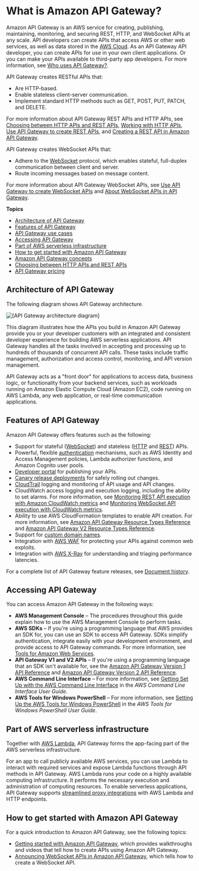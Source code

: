 # What is Amazon API Gateway?<a name="welcome"></a>

Amazon API Gateway is an AWS service for creating, publishing, maintaining, monitoring, and securing REST, HTTP, and WebSocket APIs at any scale\. API developers can create APIs that access AWS or other web services, as well as data stored in the [AWS Cloud](https://aws.amazon.com/what-is-cloud-computing/)\. As an API Gateway API developer, you can create APIs for use in your own client applications\. Or you can make your APIs available to third\-party app developers\. For more information, see [Who uses API Gateway?](api-gateway-overview-developer-experience.md#apigateway-who-uses-api-gateway)\.

API Gateway creates RESTful APIs that:
+ Are HTTP\-based\.
+ Enable stateless client\-server communication\.
+ Implement standard HTTP methods such as GET, POST, PUT, PATCH, and DELETE\.

For more information about API Gateway REST APIs and HTTP APIs, see [Choosing between HTTP APIs and REST APIs](http-api-vs-rest.md), [Working with HTTP APIs](http-api.md), [Use API Gateway to create REST APIs](api-gateway-overview-developer-experience.md#api-gateway-overview-rest), and [Creating a REST API in Amazon API Gateway](how-to-create-api.md)\.

API Gateway creates WebSocket APIs that:
+ Adhere to the [WebSocket](https://tools.ietf.org/html/rfc6455) protocol, which enables stateful, full\-duplex communication between client and server\.
+ Route incoming messages based on message content\.

For more information about API Gateway WebSocket APIs, see [Use API Gateway to create WebSocket APIs](api-gateway-overview-developer-experience.md#api-gateway-overview-websocket) and [About WebSocket APIs in API Gateway](apigateway-websocket-api-overview.md)\.

**Topics**
+ [Architecture of API Gateway](#api-gateway-overview-aws-backbone)
+ [Features of API Gateway](#api-gateway-overview-features)
+ [API Gateway use cases](api-gateway-overview-developer-experience.md)
+ [Accessing API Gateway](#introduction-accessing-apigateway)
+ [Part of AWS serverless infrastructure](#api-gateway-overview-a-serverless-pillar)
+ [How to get started with Amazon API Gateway](#welcome-how-to-get-started)
+ [Amazon API Gateway concepts](api-gateway-basic-concept.md)
+ [Choosing between HTTP APIs and REST APIs](http-api-vs-rest.md)
+ [API Gateway pricing](api-gateway-pricing.md)

## Architecture of API Gateway<a name="api-gateway-overview-aws-backbone"></a>

The following diagram shows API Gateway architecture\.

![\[API Gateway architecture diagram\]](http://docs.aws.amazon.com/apigateway/latest/developerguide/images/Product-Page-Diagram_Amazon-API-Gateway-How-Works.png)

This diagram illustrates how the APIs you build in Amazon API Gateway provide you or your developer customers with an integrated and consistent developer experience for building AWS serverless applications\. API Gateway handles all the tasks involved in accepting and processing up to hundreds of thousands of concurrent API calls\. These tasks include traffic management, authorization and access control, monitoring, and API version management\. 

API Gateway acts as a "front door" for applications to access data, business logic, or functionality from your backend services, such as workloads running on Amazon Elastic Compute Cloud \(Amazon EC2\), code running on AWS Lambda, any web application, or real\-time communication applications\.

## Features of API Gateway<a name="api-gateway-overview-features"></a>

Amazon API Gateway offers features such as the following:
+ Support for stateful \([WebSocket](apigateway-websocket-api.md)\) and stateless \([HTTP](http-api.md) and [REST](apigateway-rest-api.md)\) APIs\.
+ Powerful, flexible [authentication](apigateway-control-access-to-api.md) mechanisms, such as AWS Identity and Access Management policies, Lambda authorizer functions, and Amazon Cognito user pools\.
+ [Developer portal](apigateway-developer-portal.md) for publishing your APIs\.
+ [Canary release deployments](canary-release.md) for safely rolling out changes\.
+ [CloudTrail](cloudtrail.md) logging and monitoring of API usage and API changes\.
+ CloudWatch access logging and execution logging, including the ability to set alarms\. For more information, see [Monitoring REST API execution with Amazon CloudWatch metrics](monitoring-cloudwatch.md) and [Monitoring WebSocket API execution with CloudWatch metrics](apigateway-websocket-api-logging.md)\.
+ Ability to use AWS CloudFormation templates to enable API creation\. For more information, see [Amazon API Gateway Resource Types Reference](https://docs.aws.amazon.com/AWSCloudFormation/latest/UserGuide/cfn-reference-apigateway.html) and [Amazon API Gateway V2 Resource Types Reference](https://docs.aws.amazon.com/AWSCloudFormation/latest/UserGuide/cfn-reference-apigatewayv2.html)\.
+ Support for [custom domain names](how-to-custom-domains.md)\.
+ Integration with [AWS WAF](apigateway-control-access-aws-waf.md) for protecting your APIs against common web exploits\.
+ Integration with [AWS X\-Ray](apigateway-xray.md) for understanding and triaging performance latencies\.

For a complete list of API Gateway feature releases, see [Document history](history.md)\.

## Accessing API Gateway<a name="introduction-accessing-apigateway"></a>

You can access Amazon API Gateway in the following ways:
+ **AWS Management Console** – The procedures throughout this guide explain how to use the AWS Management Console to perform tasks\.
+ **AWS SDKs** – If you're using a programming language that AWS provides an SDK for, you can use an SDK to access API Gateway\. SDKs simplify authentication, integrate easily with your development environment, and provide access to API Gateway commands\. For more information, see [Tools for Amazon Web Services](https://aws.amazon.com/tools)\.
+ **API Gateway V1 and V2 APIs** – If you're using a programming language that an SDK isn't available for, see the [Amazon API Gateway Version 1 API Reference](https://docs.aws.amazon.com/apigateway/api-reference/) and [Amazon API Gateway Version 2 API Reference](https://docs.aws.amazon.com/apigatewayv2/latest/api-reference/api-reference.html)\.
+ **AWS Command Line Interface** – For more information, see [Getting Set Up with the AWS Command Line Interface](https://docs.aws.amazon.com/cli/latest/userguide/) in the *AWS Command Line Interface User Guide*\.
+ **AWS Tools for Windows PowerShell** – For more information, see [Setting Up the AWS Tools for Windows PowerShell](https://docs.aws.amazon.com/powershell/latest/userguide/) in the *AWS Tools for Windows PowerShell User Guide*\.

## Part of AWS serverless infrastructure<a name="api-gateway-overview-a-serverless-pillar"></a>

Together with [AWS Lambda](https://docs.aws.amazon.com/lambda/latest/dg/), API Gateway forms the app\-facing part of the AWS serverless infrastructure\. 

For an app to call publicly available AWS services, you can use Lambda to interact with required services and expose Lambda functions through API methods in API Gateway\. AWS Lambda runs your code on a highly available computing infrastructure\. It performs the necessary execution and administration of computing resources\. To enable serverless applications, API Gateway supports [streamlined proxy integrations](api-gateway-set-up-simple-proxy.md) with AWS Lambda and HTTP endpoints\. 

## How to get started with Amazon API Gateway<a name="welcome-how-to-get-started"></a>

For a quick introduction to Amazon API Gateway, see the following topics:
+ [Getting started with Amazon API Gateway](getting-started.md), which provides walkthroughs and videos that tell how to create APIs using Amazon API Gateway\.
+ [Announcing WebSocket APIs in Amazon API Gateway](https://aws.amazon.com/blogs/compute/announcing-websocket-apis-in-amazon-api-gateway/), which tells how to create a WebSocket API\.